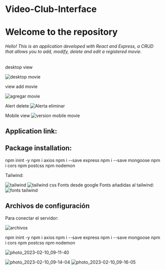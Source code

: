 # Video-Club-Interface
# Welcome to the repository

###### Hello! This is an application developed with React and Express, a CRUD that allows you to add, modify, delete and edit a registered movie.
desktop view

![desktop movie](https://user-images.githubusercontent.com/116750999/219390558-15c07c6f-9995-43a1-8c02-68ffa6b39dba.PNG)

view add movie

![agregar movie](https://user-images.githubusercontent.com/116750999/219390577-2e00205a-5308-47df-9fe4-dc08e6e2906b.PNG)

Alert delete
![Alerta eliminar](https://user-images.githubusercontent.com/116750999/219393601-3a612648-92aa-4c97-90b0-e3346df73201.PNG)

Mobile view
![version mobile movie](https://user-images.githubusercontent.com/116750999/219394837-528129b4-fc23-484e-9d9a-1cb7f5eb5694.PNG)





## Application link: 



## Package installation:
npm inint -y
npm i axios 
npm i --save express
npm i --save mongoose
npm i cors
npm postcss
npm nodemon

Tailwind:

![tailwind](https://user-images.githubusercontent.com/116750999/218152005-95a6f5be-c9f8-443d-9d10-6f0b8549efbf.PNG)
![tailwind css](https://user-images.githubusercontent.com/116750999/218152017-e9638ec5-d016-4103-8393-a7e34a1dd03b.PNG)
Fonts desde google Fonts añadidas al tailwind:
![fonts tailwind](https://user-images.githubusercontent.com/116750999/218152022-de6f15c3-0c0c-4f5a-9927-31cffa253863.PNG)

## Archivos de configuración
Para conectar el servidor: 

![archivos](https://user-images.githubusercontent.com/116750999/218153064-cb8c7831-9357-4caf-acf0-9e21f717cbb0.PNG)

npm inint -y
npm i axios 
npm i --save express
npm i --save mongoose
npm i cors
npm postcss
npm nodemon

![photo_2023-02-10_09-11-40](https://user-images.githubusercontent.com/91699554/218153799-631cede9-6c8a-474f-9117-4165af82d1a0.jpg)

![photo_2023-02-10_09-14-04](https://user-images.githubusercontent.com/91699554/218154344-40913171-458f-4c07-b259-d00e127d3d02.jpg)
![photo_2023-02-10_09-16-05](https://user-images.githubusercontent.com/91699554/218154812-d8d52c1a-cc4a-4548-94bf-c16cd8e5dcd4.jpg)
